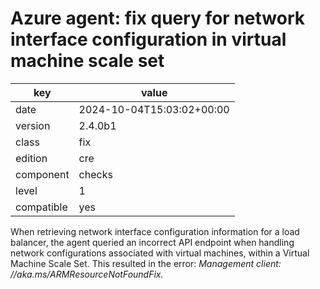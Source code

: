 [//]: # (werk v2)
# Azure agent: fix query for network interface configuration in virtual machine scale set

key        | value
---------- | ---
date       | 2024-10-04T15:03:02+00:00
version    | 2.4.0b1
class      | fix
edition    | cre
component  | checks
level      | 1
compatible | yes

When retrieving network interface configuration information for a load balancer,
the agent queried an incorrect API endpoint when handling network configurations
associated with virtual machines, within a Virtual Machine Scale Set.
This resulted in the error: _Management client: //aka.ms/ARMResourceNotFoundFix._
